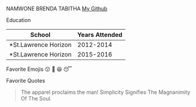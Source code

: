 NAMWONE BRENDA TABITHA
[My Github](https://github.com/TabbyKat123/HelloGit)

Education

School                      |Years Attended
--------------------    | ---------------------
*St.Lawrence Horizon      |2012-2014
*St.Lawrence Horizon        |2015-2016

Favorite Emojis
:kissing:
:pizza:
:laughing:
:sleeping:

Favorite Quotes
>The apparel proclaims the man!
>Simplicity Signifies The Magnanimity Of The Soul.
